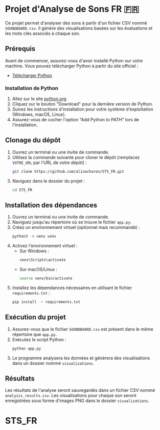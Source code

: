 # Projet d'Analyse de Sons FR 🇫🇷

Ce projet permet d'analyser des sons à partir d'un fichier CSV nommé `SOUNDBOARD.csv`. Il génère des visualisations basées sur les évaluations et les mots clés associés à chaque son.

## Prérequis

Avant de commencer, assurez-vous d'avoir installé Python sur votre machine. Vous pouvez télécharger Python à partir du site officiel :

- [Télécharger Python](https://www.python.org/downloads/)

### Installation de Python

1. Allez sur le site [python.org](https://www.python.org/downloads/).
2. Cliquez sur le bouton "Download" pour la dernière version de Python.
3. Suivez les instructions d'installation pour votre système d'exploitation (Windows, macOS, Linux).
4. Assurez-vous de cocher l'option "Add Python to PATH" lors de l'installation.


## Clonage du dépôt

1. Ouvrez un terminal ou une invite de commande.
2. Utilisez la commande suivante pour cloner le dépôt (remplacez `VOTRE_URL` par l'URL de votre dépôt) :
   ```bash
   git clone https://github.com/alinacharon/STS_FR.git
   ```
3. Naviguez dans le dossier du projet :
   ```bash
   cd STS_FR
   ```
## Installation des dépendances

1. Ouvrez un terminal ou une invite de commande.
2. Naviguez jusqu'au répertoire où se trouve le fichier `app.py`.
3. Créez un environnement virtuel (optionnel mais recommandé) :
   ```bash
   python3 -m venv venv
   ```
4. Activez l'environnement virtuel :
   - Sur Windows :
     ```bash
     venv\Scripts\activate
     ```
   - Sur macOS/Linux :
     ```bash
     source venv/bin/activate
     ```
5. Installez les dépendances nécessaires en utilisant le fichier `requirements.txt` :
   ```bash
   pip install -r requirements.txt
   ```

## Exécution du projet

1. Assurez-vous que le fichier `SOUNDBOARD.csv` est présent dans le même répertoire que `app.py`.
2. Exécutez le script Python :
   ```bash
   python app.py
   ```
3. Le programme analysera les données et générera des visualisations dans un dossier nommé `visualizations`.

## Résultats

Les résultats de l'analyse seront sauvegardés dans un fichier CSV nommé `analysis_results.csv`. Les visualisations pour chaque son seront enregistrées sous forme d'images PNG dans le dossier `visualizations`.


# STS_FR
